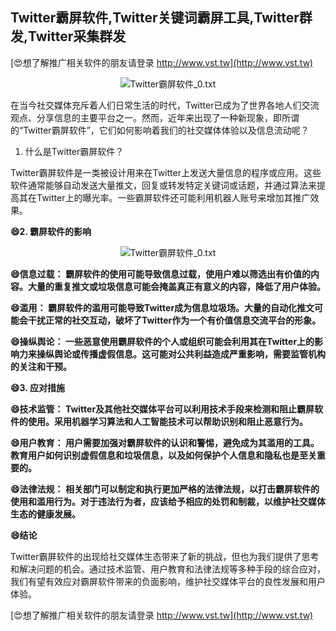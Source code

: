 ## **Twitter霸屏软件,Twitter关键词霸屏工具,Twitter群发,Twitter采集群发**

[😍想了解推广相关软件的朋友请登录 http://www.vst.tw](http://www.vst.tw)

 <center><img src="https://vst.tw/MP4/tuiguang/png/5.png" alt="Twitter霸屏软件_0.txt"></center>

在当今社交媒体充斥着人们日常生活的时代，Twitter已成为了世界各地人们交流观点、分享信息的主要平台之一。然而，近年来出现了一种新现象，即所谓的“Twitter霸屏软件”，它们如何影响着我们的社交媒体体验以及信息流动呢？

1. 什么是Twitter霸屏软件？

Twitter霸屏软件是一类被设计用来在Twitter上发送大量信息的程序或应用。这些软件通常能够自动发送大量推文，回复或转发特定关键词或话题，并通过算法来提高其在Twitter上的曝光率。一些霸屏软件还可能利用机器人账号来增加其推广效果。

**😄2. 霸屏软件的影响**

 <center><img src="https://vst.tw/MP4/tuiguang/png/6.png" alt="Twitter霸屏软件_0.txt"></center>

**😄信息过载： 霸屏软件的使用可能导致信息过载，使用户难以筛选出有价值的内容。大量的重复推文或垃圾信息可能会掩盖真正有意义的内容，降低了用户体验。**

**😄滥用： 霸屏软件的滥用可能导致Twitter成为信息垃圾场。大量的自动化推文可能会干扰正常的社交互动，破坏了Twitter作为一个有价值信息交流平台的形象。**

**😄操纵舆论： 一些恶意使用霸屏软件的个人或组织可能会利用其在Twitter上的影响力来操纵舆论或传播虚假信息。这可能对公共利益造成严重影响，需要监管机构的关注和干预。**

**😄3. 应对措施**

**😄技术监管： Twitter及其他社交媒体平台可以利用技术手段来检测和阻止霸屏软件的使用。采用机器学习算法和人工智能技术可以帮助识别和阻止恶意行为。**

**😄用户教育： 用户需要加强对霸屏软件的认识和警惕，避免成为其滥用的工具。教育用户如何识别虚假信息和垃圾信息，以及如何保护个人信息和隐私也是至关重要的。**

**😄法律法规： 相关部门可以制定和执行更加严格的法律法规，以打击霸屏软件的使用和滥用行为。对于违法行为者，应该给予相应的处罚和制裁，以维护社交媒体生态的健康发展。**

**😄结论**

Twitter霸屏软件的出现给社交媒体生态带来了新的挑战，但也为我们提供了思考和解决问题的机会。通过技术监管、用户教育和法律法规等多种手段的综合应对，我们有望有效应对霸屏软件带来的负面影响，维护社交媒体平台的良性发展和用户体验。

[😍想了解推广相关软件的朋友请登录 http://www.vst.tw](http://www.vst.tw)



